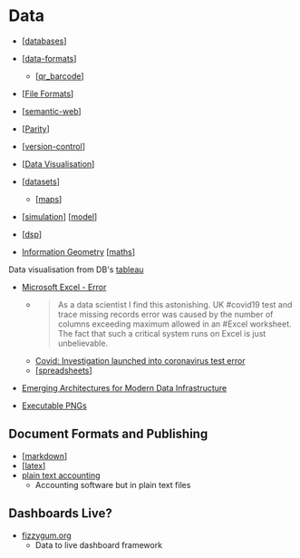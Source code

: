 Data
====

* [[databases]]
* [[data-formats]]
    * [[qr_barcode]]
* [[File Formats]]
* [[semantic-web]]

* [[Parity]]
* [[version-control]]

* [[Data Visualisation]]
* [[datasets]]
    * [[maps]]
* [[simulation]] [[model]]
* [[dsp]]

* [Information Geometry](https://math.ucr.edu/home/baez/information/) [[maths]]

Data visualisation from DB's
[tableau](https://www.tableau.com/)


* [Microsoft Excel - Error](https://twitter.com/MurrayData/status/1313063890503241730)
    * > As a data scientist I find this astonishing. UK #covid19 test and trace missing records error was caused by the number of columns exceeding maximum allowed in an #Excel worksheet. The fact that such a critical system runs on Excel is just unbelievable.
    * [Covid: Investigation launched into coronavirus test error](https://www.bbc.co.uk/news/uk-54422505)
    * [[spreadsheets]]

* [Emerging Architectures for Modern Data Infrastructure](https://a16z.com/2020/10/15/the-emerging-architectures-for-modern-data-infrastructure/)

* [Executable PNGs](https://djharper.dev/post/2020/12/26/executable-pngs/)

Document Formats and Publishing
-------------------------------
* [[markdown]]
* [[latex]]
* [plain text accounting](https://plaintextaccounting.org/)
    * Accounting software but in plain text files

Dashboards Live?
----------------

* [fizzygum.org](http://fizzygum.org/)
    * Data to live dashboard framework

[//begin]: # "Autogenerated link references for markdown compatibility"
[databases]: databases.md "Databases"
[data-formats]: data-formats.md "Data Formats"
[qr_barcode]: qr_barcode.md "QR Codes and Barcodes"
[File Formats]: file-formats.md "File Formats"
[semantic-web]: semantic-web.md "Semantic Web"
[Parity]: parity.md "Parity"
[version-control]: version-control.md "Version Control"
[Data Visualisation]: data-visualisation.md "Data Visualisation"
[datasets]: datasets.md "datasets"
[maps]: maps.md "Maps"
[simulation]: simulation.md "Simulation"
[model]: model.md "Model"
[dsp]: dsp.md "Digital Signal Processing"
[maths]: maths.md "Maths"
[spreadsheets]: spreadsheets.md "Spreadsheets"
[markdown]: markdown.md "MarkDown"
[latex]: latex.md "latex"
[//end]: # "Autogenerated link references"